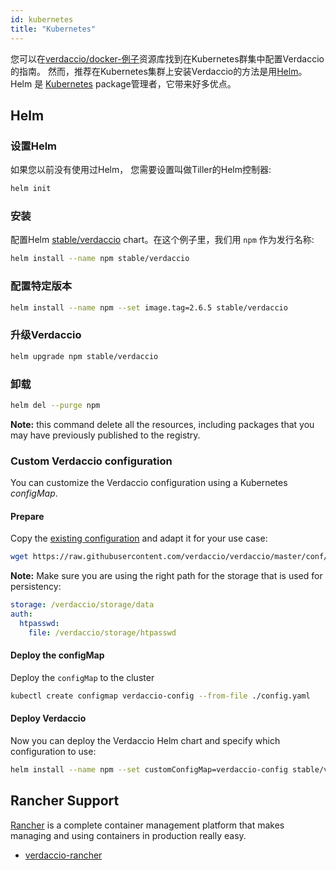 ```yaml
---
id: kubernetes
title: "Kubernetes"
---
```

您可以在[verdaccio/docker-例子](https://github.com/verdaccio/docker-examples/tree/master/kubernetes-example)资源库找到在Kubernetes群集中配置Verdaccio的指南。 然而，推荐在Kubernetes集群上安装Verdaccio的方法是用[Helm](https://helm.sh)。 Helm 是 [Kubernetes](https://kubernetes.io) package管理者，它带来好多优点。

## Helm

### 设置Helm

如果您以前没有使用过Helm， 您需要设置叫做Tiller的Helm控制器:

```bash
helm init
```

### 安装

配置Helm [stable/verdaccio](https://github.com/kubernetes/charts/tree/master/stable/verdaccio) chart。在这个例子里，我们用 `npm` 作为发行名称:

```bash
helm install --name npm stable/verdaccio
```

### 配置特定版本

```bash
helm install --name npm --set image.tag=2.6.5 stable/verdaccio
```

### 升级Verdaccio

```bash
helm upgrade npm stable/verdaccio
```

### 卸载

```bash
helm del --purge npm
```

**Note:** this command delete all the resources, including packages that you may have previously published to the registry.

### Custom Verdaccio configuration

You can customize the Verdaccio configuration using a Kubernetes *configMap*.

#### Prepare

Copy the [existing configuration](https://github.com/verdaccio/verdaccio/blob/master/conf/full.yaml) and adapt it for your use case:

```bash
wget https://raw.githubusercontent.com/verdaccio/verdaccio/master/conf/full.yaml -O config.yaml
```

**Note:** Make sure you are using the right path for the storage that is used for persistency:

```yaml
storage: /verdaccio/storage/data
auth:
  htpasswd:
    file: /verdaccio/storage/htpasswd
```

#### Deploy the configMap

Deploy the `configMap` to the cluster

```bash
kubectl create configmap verdaccio-config --from-file ./config.yaml
```

#### Deploy Verdaccio

Now you can deploy the Verdaccio Helm chart and specify which configuration to use:

```bash
helm install --name npm --set customConfigMap=verdaccio-config stable/verdaccio
```

## Rancher Support

[Rancher](http://rancher.com/) is a complete container management platform that makes managing and using containers in production really easy.

* [verdaccio-rancher](https://github.com/lgaticaq/verdaccio-rancher)